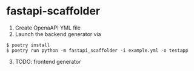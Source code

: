 # fastapi-scaffolder

1. Create OpenaAPI YML file
2. Launch the backend generator via
```
$ poetry install
$ poetry run python -m fastapi_scaffolder -i example.yml -o testapp
```
3. TODO: frontend generator
